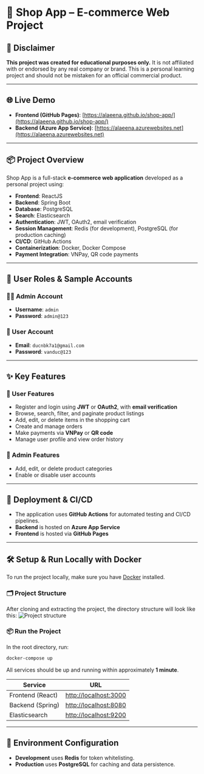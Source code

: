 # 🛒 Shop App – E-commerce Web Project

## 🚨 Disclaimer

**This project was created for educational purposes only.** It is not affiliated with or endorsed by any real company or brand. This is a personal learning project and should not be mistaken for an official commercial product.

---

## 🌐 Live Demo

* **Frontend (GitHub Pages)**: [https://alaeena.github.io/shop-app/](https://alaeena.github.io/shop-app/)
* **Backend (Azure App Service)**: [https://alaeena.azurewebsites.net](https://alaeena.azurewebsites.net)

---

## 📦 Project Overview

Shop App is a full-stack **e-commerce web application** developed as a personal project using:

* **Frontend**: ReactJS
* **Backend**: Spring Boot
* **Database**: PostgreSQL
* **Search**: Elasticsearch
* **Authentication**: JWT, OAuth2, email verification
* **Session Management**: Redis (for development), PostgreSQL (for production caching)
* **CI/CD**: GitHub Actions
* **Containerization**: Docker, Docker Compose
* **Payment Integration**: VNPay, QR code payments

---

## 👥 User Roles & Sample Accounts

### 🧑‍💼 Admin Account

* **Username**: `admin`
* **Password**: `admin@123`

### 👤 User Account

* **Email**: `ducnbk7a1@gmail.com`
* **Password**: `vanduc@123`

---

## ✨ Key Features

### 👤 User Features

* Register and login using **JWT** or **OAuth2**, with **email verification**
* Browse, search, filter, and paginate product listings
* Add, edit, or delete items in the shopping cart
* Create and manage orders
* Make payments via **VNPay** or **QR code**
* Manage user profile and view order history

### 🔧 Admin Features

* Add, edit, or delete product categories
* Enable or disable user accounts

---

## 🚀 Deployment & CI/CD

* The application uses **GitHub Actions** for automated testing and CI/CD pipelines.
* **Backend** is hosted on **Azure App Service**
* **Frontend** is hosted via **GitHub Pages**

---

## 🛠️ Setup & Run Locally with Docker

To run the project locally, make sure you have [Docker](https://www.docker.com/) installed.

### 🗂️ Project Structure

After cloning and extracting the project, the directory structure will look like this:
![Project structure](https://github.com/Alaeena/shop-app/assets/151113431/9a03e648-a49e-41d2-a4ac-9c91c581a41c)

### 📦 Run the Project

In the root directory, run:

```bash
docker-compose up
```

All services should be up and running within approximately **1 minute**.

| Service          | URL                                            |
| ---------------- | ---------------------------------------------- |
| Frontend (React) | [http://localhost:3000](http://localhost:3000) |
| Backend (Spring) | [http://localhost:8080](http://localhost:8080) |
| Elasticsearch    | [http://localhost:9200](http://localhost:9200) |

---

## 🧠 Environment Configuration

* **Development** uses **Redis** for token whitelisting.
* **Production** uses **PostgreSQL** for caching and data persistence.
